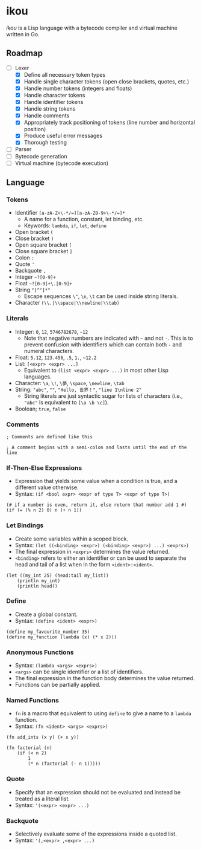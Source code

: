 # ikou

*ikou* is a Lisp language with a bytecode compiler and virtual machine written in Go.

## Roadmap

* [ ] Lexer
  * [x] Define all necessary token types
  * [x] Handle single character tokens (open close brackets, quotes, etc.)
  * [x] Handle number tokens (integers and floats)
  * [x] Handle character tokens
  * [x] Handle identifier tokens
  * [x] Handle string tokens
  * [x] Handle comments
  * [x] Appropriately track positioning of tokens (line number and horizontal position)
  * [x] Produce useful error messages
  * [x] Thorough testing
* [ ] Parser
* [ ] Bytecode generation
* [ ] Virtual machine (bytecode execution)

## Language

### Tokens

* Identifier `[a-zA-Z+\-*/=][a-zA-Z0-9+\-*/=]*`
  * A name for a function, constant, let binding, etc.
  * Keywords: `lambda`, `if`, `let`, `define`
* Open bracket `(`
* Close bracket `)`
* Open square bracket `[`
* Close square bracket `]`
* Colon `:`
* Quote `'`
* Backquote `,`
* Integer `~?[0-9]+`
* Float `~?[0-9]+\.[0-9]+`
* String `"[^"]*"`
  * Escape sequences `\"`, `\n`, `\t` can be used inside string literals.
* Character `(\\.|\\space|\\newline|\\tab)`

### Literals

* Integer: `0`, `12`, `5746782678`, `~12`
  * Note that negative numbers are indicated with `~` and not `-`. This is to prevent confusion with identifiers which can contain both `-` and numeral characters.
* Float: `5.12`, `123.456`, `.5`, `1.`, `~12.2`
* List: `[<expr> <expr> ...]`
  * Equivalent to `(list <expr> <expr> ...)` in most other Lisp languages.
* Character: `\a`, `\!`, `\夢`, `\space`, `\newline`, `\tab`
* String: `"abc"`, `""`, `"Hello, 世界！"`, `"line 1\nline 2"`
  * String literals are just syntactic sugar for lists of characters (i.e., `"abc"` is equivalent to `[\a \b \c]`).
* Boolean; `true`, `false`

### Comments

```
; Comments are defined like this

; A comment begins with a semi-colon and lasts until the end of the line
```

### If-Then-Else Expressions

* Expression that yields some value when a condition is true, and a different value otherwise.
* Syntax: `(if <bool expr> <expr of type T> <expr of type T>)`

```
(# if a number is even, return it, else return that number add 1 #)
(if (= (% n 2) 0) n (+ n 1))
```

### Let Bindings

* Create some variables within a scoped block.
* Syntax: `(let ((<binding> <expr>) (<binding> <expr>) ...) <exprs>)`
* The final expression in `<exprs>` determines the value returned.
* `<binding>` refers to either an identifier or can be used to separate the head and tail of a list when in the form `<ident>:<ident>`.

```
(let ((my_int 25) (head:tail my_list))
    (println my_int)
    (println head))
```

### Define

* Create a global constant.
* Syntax: `(define <ident> <expr>)`

```
(define my_favourite_number 35)
(define my_function (lambda (x) (* x 2)))
```

### Anonymous Functions

* Syntax: `(lambda <args> <exprs>)`
* `<args>` can be single identifier or a list of identifiers.
* The final expression in the function body determines the value returned.
* Functions can be partially applied.

### Named Functions

* `fn` is a macro that equivalent to using `define` to give a name to a `lambda` function.
* Syntax: `(fn <ident> <args> <exprs>)`

```
(fn add_ints (x y) (+ x y))

(fn factorial (n)
    (if (< n 2)
        1
        (* n (factorial (- n 1)))))
```

### Quote

* Specify that an expression should not be evaluated and instead be treated as a literal list.
* Syntax: `'(<expr> <expr> ...)`

### Backquote

* Selectively evaluate some of the expressions inside a quoted list.
* Syntax: `'(,<expr> ,<expr> ...)`
